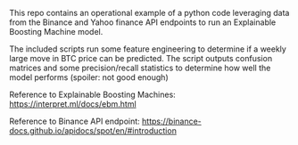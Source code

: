 This repo contains an operational example of a python code leveraging data from the Binance and Yahoo finance API endpoints to run an Explainable Boosting Machine model. 

The included scripts run some feature engineering to determine if a weekly large move in BTC price can be predicted. The script outputs confusion matrices and some precision/recall statistics to determine how well the model performs (spoiler: not good enough)

Reference to Explainable Boosting Machines: https://interpret.ml/docs/ebm.html

Reference to Binance API endpoint: https://binance-docs.github.io/apidocs/spot/en/#introduction
